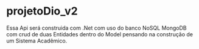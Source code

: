 # projetoDio_v2
Essa Api será construida com .Net com uso do banco NoSQL  MongoDB com crud de duas Entidades dentro do Model  pensando na construção de um Sistema Acadêmico.
